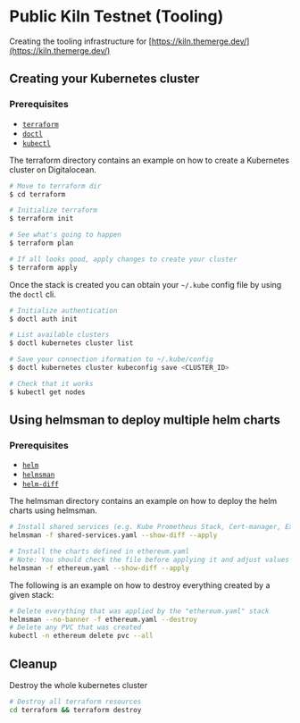 # Public Kiln Testnet (Tooling)

Creating the tooling infrastructure for [https://kiln.themerge.dev/](https://kiln.themerge.dev/)

## Creating your Kubernetes cluster

### Prerequisites

- [`terraform`](https://www.terraform.io/)
- [`doctl`](https://github.com/digitalocean/doctl)
- [`kubectl`](https://kubernetes.io/docs/tasks/tools/#kubectl)

The terraform directory contains an example on how to create a Kubernetes cluster on Digitalocean.

```sh
# Move to terraform dir
$ cd terraform

# Initialize terraform
$ terraform init

# See what's going to happen
$ terraform plan

# If all looks good, apply changes to create your cluster
$ terraform apply
```

Once the stack is created you can obtain your `~/.kube` config file by using the `doctl` cli.

```sh
# Initialize authentication
$ doctl auth init

# List available clusters
$ doctl kubernetes cluster list

# Save your connection iformation to ~/.kube/config
$ doctl kubernetes cluster kubeconfig save <CLUSTER_ID>

# Check that it works
$ kubectl get nodes
```

## Using helmsman to deploy multiple helm charts

### Prerequisites

- [`helm`](https://helm.sh/)
- [`helmsman`](https://github.com/Praqma/helmsman)
- [`helm-diff`](https://github.com/databus23/helm-diff)

The helmsman directory contains an example on how to deploy the helm charts using helmsman.

```sh
# Install shared services (e.g. Kube Prometheus Stack, Cert-manager, External-DNS, Ingress Nginx)
helmsman -f shared-services.yaml --show-diff --apply

# Install the charts defined in ethereum.yaml
# Note: You should check the file before applying it and adjust values to your requirements
helmsman -f ethereum.yaml --show-diff --apply
```

The following is an example on how to destroy everything created by a given stack:

```sh
# Delete everything that was applied by the "ethereum.yaml" stack
helmsman --no-banner -f ethereum.yaml --destroy
# Delete any PVC that was created
kubectl -n ethereum delete pvc --all
```

## Cleanup

Destroy the whole kubernetes cluster

```sh
# Destroy all terraform resources
cd terraform && terraform destroy
```
